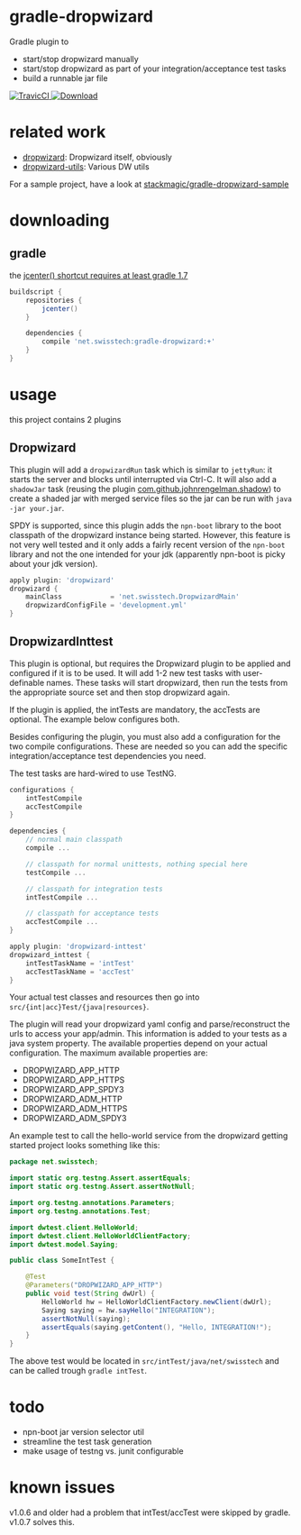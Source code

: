 
gradle-dropwizard
=================

Gradle plugin to

* start/stop dropwizard manually
* start/stop dropwizard as part of your integration/acceptance test tasks
* build a runnable jar file

[ ![TravicCI](https://travis-ci.org/stackmagic/gradle-dropwizard.svg?branch=master) ](https://travis-ci.org/stackmagic/gradle-dropwizard)
[ ![Download](https://api.bintray.com/packages/stackmagic/maven/gradle-dropwizard/images/download.svg) ](https://bintray.com/stackmagic/maven/gradle-dropwizard/_latestVersion)

related work
============

* [dropwizard](http://dropwizard.io): Dropwizard itself, obviously
* [dropwizard-utils](https://github.com/stackmagic/dropwizard-utils): Various DW utils

For a sample project, have a look at [stackmagic/gradle-dropwizard-sample](https://github.com/stackmagic/gradle-dropwizard-sample)

downloading
===========

gradle
------

the [jcenter() shortcut requires at least gradle 1.7](http://www.gradle.org/docs/1.7/release-notes#jcenter-repository-support)

```groovy
buildscript {
    repositories {
        jcenter()
    }

    dependencies {
        compile 'net.swisstech:gradle-dropwizard:+'
    }
}
```

usage
=====

this project contains 2 plugins

Dropwizard
----------

This plugin will add a `dropwizardRun` task which is similar to `jettyRun`: it starts the server and blocks until interrupted via Ctrl-C.
It will also add a `shadowJar` task (reusing the plugin [com.github.johnrengelman.shadow](https://github.com/johnrengelman/shadow/))
to create a shaded jar with merged service files so the jar can be run with `java -jar your.jar`.

SPDY is supported, since this plugin adds the `npn-boot` library to the boot classpath of the dropwizard instance being started. However,
this feature is not very well tested and it only adds a fairly recent version of the `npn-boot` library and not the one intended for your
jdk (apparently npn-boot is picky about your jdk version).

```groovy
apply plugin: 'dropwizard'
dropwizard {
	mainClass            = 'net.swisstech.DropwizardMain'
	dropwizardConfigFile = 'development.yml'
}
```

DropwizardInttest
-----------------

This plugin is optional, but requires the Dropwizard plugin to be applied and configured if it is to be used.
It will add 1-2 new test tasks with user-definable names. These tasks will start dropwizard, then run the tests
from the appropriate source set and then stop dropwizard again.

If the plugin is applied, the intTests are mandatory, the accTests are optional. The example
below configures both.

Besides configuring the plugin, you must also add a configuration for the two compile configurations. These are needed
so you can add the specific integration/acceptance test dependencies you need.

The test tasks are hard-wired to use TestNG.

```groovy
configurations {
	intTestCompile
	accTestCompile
}

dependencies {
	// normal main classpath
	compile ...

	// classpath for normal unittests, nothing special here
	testCompile ...

	// classpath for integration tests
	intTestCompile ...

	// classpath for acceptance tests
	accTestCompile ...
}

apply plugin: 'dropwizard-inttest'
dropwizard_inttest {
	intTestTaskName = 'intTest'
	accTestTaskName = 'accTest'
}
```

Your actual test classes and resources then go into `src/{int|acc}Test/{java|resources}`.

The plugin will read your dropwizard yaml config and parse/reconstruct the urls to access your app/admin.
This information is added to your tests as a java system property. The available properties depend on your actual
configuration. The maximum available properties are:

* DROPWIZARD_APP_HTTP
* DROPWIZARD_APP_HTTPS
* DROPWIZARD_APP_SPDY3
* DROPWIZARD_ADM_HTTP
* DROPWIZARD_ADM_HTTPS
* DROPWIZARD_ADM_SPDY3

An example test to call the hello-world service from the dropwizard getting started project looks something like this:

```java
package net.swisstech;

import static org.testng.Assert.assertEquals;
import static org.testng.Assert.assertNotNull;

import org.testng.annotations.Parameters;
import org.testng.annotations.Test;

import dwtest.client.HelloWorld;
import dwtest.client.HelloWorldClientFactory;
import dwtest.model.Saying;

public class SomeIntTest {

	@Test
	@Parameters("DROPWIZARD_APP_HTTP")
	public void test(String dwUrl) {
		HelloWorld hw = HelloWorldClientFactory.newClient(dwUrl);
		Saying saying = hw.sayHello("INTEGRATION");
		assertNotNull(saying);
		assertEquals(saying.getContent(), "Hello, INTEGRATION!");
	}
}
```

The above test would be located in `src/intTest/java/net/swisstech` and can be called trough `gradle intTest`.

todo
====

* npn-boot jar version selector util
* streamline the test task generation
* make usage of testng vs. junit configurable

known issues
============

v1.0.6 and older had a problem that intTest/accTest were skipped by gradle. v1.0.7 solves this.
